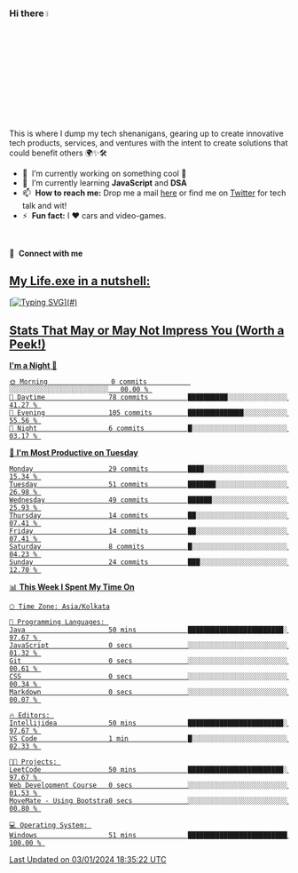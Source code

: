 ### Hi there <a href="#"><img src="https://media.giphy.com/media/hvRJCLFzcasrR4ia7z/giphy.gif" width="5%"></a>

This is where I dump my tech shenanigans, gearing up to create innovative tech products, services, and ventures with the intent to create solutions that could benefit others 🌍✨🛠️

- 🔭 &nbsp;I’m currently working on something cool 🥶
- 🌱 &nbsp;I’m currently learning <strong>JavaScript</strong> and <strong>DSA</strong>
- 📫 &nbsp;<b>How to reach me:</b> Drop me a mail <a href="mailto:harshilsharma.dev@gmail.com">here</a> or find me on  <a href="https://twitter.com/harshilshrma">Twitter</a> for tech talk and wit!
- ⚡ &nbsp;<b>Fun fact:</b> I :heart: cars and video-games.

<br>

🔗 &nbsp;**Connect with me**
<a href="https://img.shields.io/badge/X-000000?style=for-the-badge&logo=x&logoColor=white" >
<br>

## My Life.exe in a nutshell:

[![Typing SVG](https://readme-typing-svg.demolab.com?font=Poppins&size=65&duration=1800&pause=1200&color=F7F7F7&background=0D1117&center=true&vCenter=true&random=false&width=2420&height=300&lines=Hey+there%2C+I'm+Harshil;welcome+to+my+life.exe;Get+ready!+The+next+10+points+offer+a+peek+into+my+world;1%2F10%3A+I'm+Currently+pursuing+B.Tech+in+Computer+Science;2%2F10%3A+Coding+by+day%2C+gaming+by+code's+moonlight;3%2F10%3A+Mastering+skills+for+a+Koenigsegg-fueled+tomorrow;4%2F10%3A+I+excel+in+organized+everything%E2%80%94code%2C+spaces%2C+and+life;5%2F10%3A+Coffee%E2%80%94the+real+code+compiler+behind+my+smarts;6%2F10%3A+Learning+AI+to+make+tech+smarter+and+less+Terminator-y;7%2F10%3A+Obsessed+with+LeetCode%E2%80%94tackling+programming+puzzles+daily;8%2F10%3A+Java+holds+the+throne+in+my+coding+kingdom%E2%80%94top+dog;9%2F10%3A+Striving+to+craft+tech+solutions+that+better+the+world;10%2F10%3A+Thanks+for+diving+into+my+coding+tale%E2%80%94appreciate+it!)](#)


## Stats That May or May Not Impress You (Worth a Peek!)

<!--START_SECTION:waka-->
**I'm a Night 🦉** 

```text
🌞 Morning                0 commits           ░░░░░░░░░░░░░░░░░░░░░░░░░   00.00 % 
🌆 Daytime                78 commits          ██████████░░░░░░░░░░░░░░░   41.27 % 
🌃 Evening                105 commits         ██████████████░░░░░░░░░░░   55.56 % 
🌙 Night                  6 commits           █░░░░░░░░░░░░░░░░░░░░░░░░   03.17 % 
```
📅 **I'm Most Productive on Tuesday** 

```text
Monday                   29 commits          ████░░░░░░░░░░░░░░░░░░░░░   15.34 % 
Tuesday                  51 commits          ███████░░░░░░░░░░░░░░░░░░   26.98 % 
Wednesday                49 commits          ██████░░░░░░░░░░░░░░░░░░░   25.93 % 
Thursday                 14 commits          ██░░░░░░░░░░░░░░░░░░░░░░░   07.41 % 
Friday                   14 commits          ██░░░░░░░░░░░░░░░░░░░░░░░   07.41 % 
Saturday                 8 commits           █░░░░░░░░░░░░░░░░░░░░░░░░   04.23 % 
Sunday                   24 commits          ███░░░░░░░░░░░░░░░░░░░░░░   12.70 % 
```


📊 **This Week I Spent My Time On** 

```text
🕑︎ Time Zone: Asia/Kolkata

💬 Programming Languages: 
Java                     50 mins             ████████████████████████░   97.67 % 
JavaScript               0 secs              ░░░░░░░░░░░░░░░░░░░░░░░░░   01.32 % 
Git                      0 secs              ░░░░░░░░░░░░░░░░░░░░░░░░░   00.61 % 
CSS                      0 secs              ░░░░░░░░░░░░░░░░░░░░░░░░░   00.34 % 
Markdown                 0 secs              ░░░░░░░░░░░░░░░░░░░░░░░░░   00.07 % 

🔥 Editors: 
Intellijidea             50 mins             ████████████████████████░   97.67 % 
VS Code                  1 min               █░░░░░░░░░░░░░░░░░░░░░░░░   02.33 % 

🐱‍💻 Projects: 
LeetCode                 50 mins             ████████████████████████░   97.67 % 
Web Development Course   0 secs              ░░░░░░░░░░░░░░░░░░░░░░░░░   01.53 % 
MoveMate - Using Bootstra0 secs              ░░░░░░░░░░░░░░░░░░░░░░░░░   00.80 % 

💻 Operating System: 
Windows                  51 mins             █████████████████████████   100.00 % 
```


 Last Updated on 03/01/2024 18:35:22 UTC
<!--END_SECTION:waka-->


